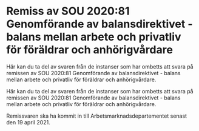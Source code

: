 # Remiss av SOU 2020:81 Genomförande av balansdirektivet - balans mellan arbete och privatliv för föräldrar och anhörigvårdare

Här kan du ta del av svaren från de instanser som har ombetts att svara på remissen av SOU 2020:81 Genomförande av balansdirektivet - balans mellan arbete och privatliv för föräldrar och anhörigvårdare.

Här kan du ta del av svaren från de instanser som har ombetts att svara på remissen av SOU 2020:81 Genomförande av balansdirektivet - balans mellan arbete och privatliv för föräldrar och anhörigvårdare.

Remissvaren ska ha kommit in till Arbetsmarknadsdepartementet senast den 19 april 2021.
